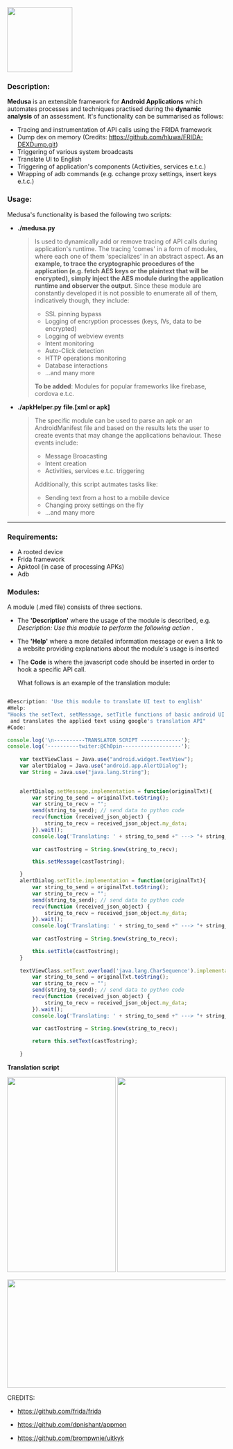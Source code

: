 

<img src="https://raw.githubusercontent.com/Ch0pin/medusa/master/libraries/logo.png" width="150" height="150">

### Description:

**Medusa** is an extensible framework for **Android Applications** which automates processes and techniques practised during the **dynamic analysis** of an assessment.  It's functionality can be summarised as follows:

- Tracing and instrumentation of API calls using the FRIDA framework
- Dump dex on memory (Credits: https://github.com/hluwa/FRIDA-DEXDump.git)
- Triggering of various system broadcasts
- Translate UI to English
- Triggering of application's components (Activities, services e.t.c.)
- Wrapping of adb commands (e.g. cchange proxy settings, insert keys e.t.c.)



### Usage:

Medusa's functionality is based the following two scripts:

- **./medusa.py** 

  > Is used to dynamically add or remove tracing of API calls during application's runtime. The tracing 'comes' in a form of modules, where each one of them 'specializes' in an abstract aspect. **As an example, to trace the cryptographic procedures of the application (e.g.  fetch AES keys or the plaintext that will be encrypted), simply inject the AES module during the application runtime and observer the output**. Since these module are constantly developed it is not possible to enumerate all of them, indicatively though, they include:
  >
  > -  SSL pinning bypass
  > - Logging of encryption processes (keys, IVs, data to be encrypted)
  > - Logging of webview events
  > - Intent monitoring 
  > - Auto-Click detection 
  > - HTTP operations monitoring
  > - Database interactions
  > - ...and many more
  >
  > **To be added**: Modules for popular frameworks like firebase, cordova e.t.c.

- **./apkHelper.py** **file.[xml or apk]**

  > The specific module can be used to parse an apk or an AndroidManifest file and based on the results lets the user to create events that may change the applications behaviour. These events include:
  >
  > - Message Broacasting
  > - Intent creation
  > - Activities, services e.t.c. triggering 
  >
  > Additionally, this script autmates tasks like:
  >
  > - Sending text from a host to a mobile device
  > - Changing proxy settings on the fly 
  > - ...and many more

****



### Requirements:

- A rooted device
- Frida framework
- Apktool (in case of processing APKs)
- Adb

### Modules:

A module (.med file) consists of three sections. 

- The **'Description'** where the usage of the module is described, e.g. *Description: Use this module to perform the following action* . 

- The **'Help'** where a more detailed information message or even a link to a website providing explanations about the module's usage is inserted

- The **Code** is where the javascript code should be inserted in order to hook a specific API call. 

  

  What follows is an example of the translation module:

```js

#Description: 'Use this module to translate UI text to english'
#Help: 
"Hooks the setText, setMessage, setTitle functions of basic android UI components 
 and translates the applied text using google's translation API"
#Code:

console.log('\n----------TRANSLATOR SCRIPT -------------');
console.log('----------twiter:@Ch0pin-------------------');
   
    var textViewClass = Java.use("android.widget.TextView");
    var alertDialog = Java.use("android.app.AlertDialog");
    var String = Java.use("java.lang.String");
   

    alertDialog.setMessage.implementation = function(originalTxt){
        var string_to_send = originalTxt.toString();
        var string_to_recv = "";
        send(string_to_send); // send data to python code
        recv(function (received_json_object) {
            string_to_recv = received_json_object.my_data;
        }).wait(); 
        console.log('Translating: ' + string_to_send +" ---> "+ string_to_recv)
  
        var castTostring = String.$new(string_to_recv);

        this.setMessage(castTostring);

    }
    alertDialog.setTitle.implementation = function(originalTxt){
        var string_to_send = originalTxt.toString();
        var string_to_recv = "";
        send(string_to_send); // send data to python code
        recv(function (received_json_object) {
            string_to_recv = received_json_object.my_data;
        }).wait(); 
        console.log('Translating: ' + string_to_send +" ---> "+ string_to_recv)
  
        var castTostring = String.$new(string_to_recv);

        this.setTitle(castTostring);
    }
 
    textViewClass.setText.overload('java.lang.CharSequence').implementation = function (originalTxt) {
        var string_to_send = originalTxt.toString();
        var string_to_recv = "";
        send(string_to_send); // send data to python code
        recv(function (received_json_object) {
            string_to_recv = received_json_object.my_data;
        }).wait(); 
        console.log('Translating: ' + string_to_send +" ---> "+ string_to_recv)
  
        var castTostring = String.$new(string_to_recv);

        return this.setText(castTostring);
 
    }

```



**Translation script**

<img src="https://user-images.githubusercontent.com/4659186/86785673-e59bbd00-c05a-11ea-8fb0-9c3f86043104.png" width="250" height="450">                             <img src="https://user-images.githubusercontent.com/4659186/86785688-e9c7da80-c05a-11ea-838f-e4c7568c7c2a.png" width="250" height="450">     





<img src="https://user-images.githubusercontent.com/4659186/86785693-eb919e00-c05a-11ea-901e-8cc180d6274a.png" width="550" height="250">



CREDITS:

- https://github.com/frida/frida

- https://github.com/dpnishant/appmon
- https://github.com/brompwnie/uitkyk



